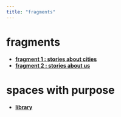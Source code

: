 ```yaml
---
title: "fragments"
---
```


# fragments
<div class="grid cards" markdown>

-   [__fragment 1 : stories about cities__](./1/index.md)
-   [__fragment 2 : stories about us__](./2/index.md)

</div>

# spaces with purpose
<div class="grid cards" markdown>

-   [__library__](./library/index.md)

</div>